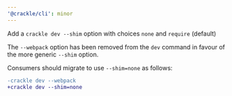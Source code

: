 ```yaml
---
'@crackle/cli': minor
---
```


Add a `crackle dev --shim` option with choices `none` and `require` (default)

The `--webpack` option has been removed from the `dev` command in favour of the more generic `--shim` option.

Consumers should migrate to use `--shim=none` as follows:

```diff
-crackle dev --webpack
+crackle dev --shim=none
```
